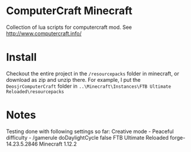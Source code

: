 # ComputerCraft Minecraft

Collection of lua scripts for computercraft mod.
See http://www.computercraft.info/

# Install

Checkout the entire project in the `/resourcepacks` folder in minecraft, or download as zip and unzip there.
For example, I put the `DeosjrComputerCraft` folder in 
`..\Minecraft\Instances\FTB Ultimate Reloaded\resourcepacks`

# Notes

Testing done with following settings so far:
Creative mode - Peaceful difficulty - /gamerule doDaylightCycle false
FTB Ultimate Reloaded forge-14.23.5.2846
Minecraft 1.12.2